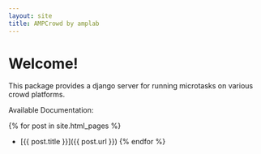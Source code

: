 ```yaml
---
layout: site
title: AMPCrowd by amplab
---
```


Welcome!
========

This package provides a django server for running microtasks on various crowd platforms.

Available Documentation:

{% for post in site.html_pages %}
   * [{{ post.title }}]({{ post.url }})
{% endfor %}
